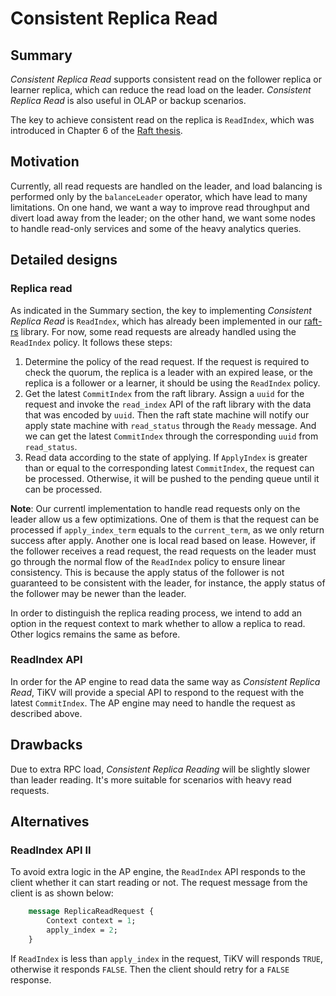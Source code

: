 # Consistent Replica Read

## Summary

*Consistent Replica Read* supports consistent read on the follower replica or
learner replica, which can reduce the read load on the leader. *Consistent
Replica Read* is also useful in OLAP or backup scenarios.

The key to achieve consistent read on the replica is `ReadIndex`, which was
introduced in Chapter 6 of the [Raft
thesis](https://ramcloud.stanford.edu/~ongaro/thesis.pdf).

## Motivation

Currently, all read requests are handled on the leader, and load balancing is
performed only by the `balanceLeader` operator, which have lead to many
limitations. On one hand, we want a way to improve read throughput and divert
load away from the leader; on the other hand, we want some nodes to handle
read-only services and some of the heavy analytics queries.

## Detailed designs

### Replica read

As indicated in the Summary section, the key to implementing *Consistent
Replica Read* is `ReadIndex`, which has already been implemented in our
[raft-rs](http://github.com/pingcap/raft-rs) library. For now, some read
requests are already handled using the `ReadIndex` policy. It follows these
steps:

1. Determine the policy of the read request. If the request is required to
   check the quorum, the replica is a leader with an expired lease, or the
   replica is a follower or a learner, it should be using the `ReadIndex`
   policy.
2. Get the latest `CommitIndex` from the raft library. Assign a `uuid` for the
   request and invoke the `read_index` API of the raft library with the data
   that was encoded by `uuid`. Then the raft state machine will notify our apply
   state machine with `read_status` through the `Ready` message. And we can
   get the latest `CommitIndex` through the corresponding `uuid` from
   `read_status`.
3. Read data according to the state of applying. If `ApplyIndex` is greater
   than or equal to the corresponding latest `CommitIndex`, the request can be
   processed. Otherwise, it will be pushed to the pending queue until it can be
   processed.

**Note**: Our currentl implementation to handle read requests only on the leader
allow us a few optimizations. One of them is that the request can be processed
if `apply_index_term` equals to the `current_term`, as we only return success
after apply. Another one is local read based on lease. However, if the
follower receives a read request, the read requests on the leader must go
through the normal flow of the `ReadIndex` policy to ensure linear consistency.
This is because the apply status of the follower is not guaranteed to be
consistent with the leader, for instance, the apply status of the follower
may be newer than the leader.

In order to distinguish the replica reading process, we intend to add an
option in the request context to mark whether to allow a replica to read.
Other logics remains the same as before.

### ReadIndex API

In order for the AP engine to read data the same way as *Consistent Replica
Read*, TiKV will provide a special API to respond to the request with the
latest `CommitIndex`. The AP engine may need to handle the request as described
above.

## Drawbacks

Due to extra RPC load, *Consistent Replica Reading* will be slightly slower than
leader reading. It's more suitable for scenarios with heavy read requests.

## Alternatives

### ReadIndex API II

To avoid extra logic in the AP engine, the `ReadIndex` API responds to the
client whether it can start reading or not. The request message from the client
is as shown below:

```protobuf
    message ReplicaReadRequest {
        Context context = 1;
        apply_index = 2;
    }
```

If `ReadIndex` is less than `apply_index` in the request, TiKV will
responds `TRUE`, otherwise it responds `FALSE`. Then the client should retry
for a `FALSE` response.
